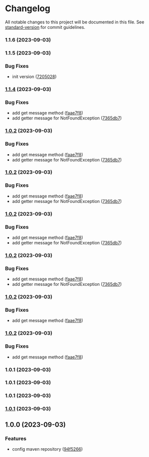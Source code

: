 # Changelog

All notable changes to this project will be documented in this file. See [standard-version](https://github.com/conventional-changelog/standard-version) for commit guidelines.

### 1.1.6 (2023-09-03)

### 1.1.5 (2023-09-03)


### Bug Fixes

* init version ([7205028](https://github.com/engineer-yt-clone/yt-framework/commit/72050287bef690cfae054b9c51950930a400c20c))

### [1.1.4](https://github.com/engineer-yt-clone/yt-framework/compare/v1.0.1...v1.1.4) (2023-09-03)


### Bug Fixes

* add get message method ([faae7f8](https://github.com/engineer-yt-clone/yt-framework/commit/faae7f8c3887b4e30a2d5119d27aad26d4d32eee))
* add getter message for NotFoundException ([7365db7](https://github.com/engineer-yt-clone/yt-framework/commit/7365db77e695ea2a39fb4243c0f35bc399f004ac))

### [1.0.2](https://github.com/engineer-yt-clone/yt-framework/compare/v1.0.1...v1.0.2) (2023-09-03)


### Bug Fixes

* add get message method ([faae7f8](https://github.com/engineer-yt-clone/yt-framework/commit/faae7f8c3887b4e30a2d5119d27aad26d4d32eee))
* add getter message for NotFoundException ([7365db7](https://github.com/engineer-yt-clone/yt-framework/commit/7365db77e695ea2a39fb4243c0f35bc399f004ac))

### [1.0.2](https://github.com/engineer-yt-clone/yt-framework/compare/v1.0.1...v1.0.2) (2023-09-03)


### Bug Fixes

* add get message method ([faae7f8](https://github.com/engineer-yt-clone/yt-framework/commit/faae7f8c3887b4e30a2d5119d27aad26d4d32eee))
* add getter message for NotFoundException ([7365db7](https://github.com/engineer-yt-clone/yt-framework/commit/7365db77e695ea2a39fb4243c0f35bc399f004ac))

### [1.0.2](https://github.com/engineer-yt-clone/yt-framework/compare/v1.0.1...v1.0.2) (2023-09-03)


### Bug Fixes

* add get message method ([faae7f8](https://github.com/engineer-yt-clone/yt-framework/commit/faae7f8c3887b4e30a2d5119d27aad26d4d32eee))
* add getter message for NotFoundException ([7365db7](https://github.com/engineer-yt-clone/yt-framework/commit/7365db77e695ea2a39fb4243c0f35bc399f004ac))

### [1.0.2](https://github.com/engineer-yt-clone/yt-framework/compare/v1.0.1...v1.0.2) (2023-09-03)


### Bug Fixes

* add get message method ([faae7f8](https://github.com/engineer-yt-clone/yt-framework/commit/faae7f8c3887b4e30a2d5119d27aad26d4d32eee))
* add getter message for NotFoundException ([7365db7](https://github.com/engineer-yt-clone/yt-framework/commit/7365db77e695ea2a39fb4243c0f35bc399f004ac))

### [1.0.2](https://github.com/engineer-yt-clone/yt-framework/compare/v1.0.1...v1.0.2) (2023-09-03)


### Bug Fixes

* add get message method ([faae7f8](https://github.com/engineer-yt-clone/yt-framework/commit/faae7f8c3887b4e30a2d5119d27aad26d4d32eee))

### [1.0.2](https://github.com/engineer-yt-clone/yt-framework/compare/v1.0.1...v1.0.2) (2023-09-03)


### Bug Fixes

* add get message method ([faae7f8](https://github.com/engineer-yt-clone/yt-framework/commit/faae7f8c3887b4e30a2d5119d27aad26d4d32eee))

### 1.0.1 (2023-09-03)

### 1.0.1 (2023-09-03)

### 1.0.1 (2023-09-03)

### [1.0.1](https://github.com/engineer-yt-clone/yt-framework/compare/v1.0.0...v1.0.1) (2023-09-03)

## 1.0.0 (2023-09-03)


### Features

* config maven repository ([94f5266](https://github.com/engineer-yt-clone/yt-framework/commit/94f526698ad339644a11d85b051179095c1992c9))
